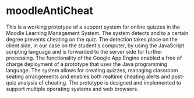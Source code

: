 moodleAntiCheat
===============
This is a working prototype of a support system for online quizzes in the Moodle Learning Management System.
The system detects and to a certain degree prevents cheating on the quiz.
The detection takes place on the client side, in our case on the student's computer,
by using the JavaScript scripting language
and is forwarded to the server side for further processing. The functionality of the Google App Engine
enabled a free of charge deployment of a prototype that uses the Java programming language. The system allows
for creating quizzes, managing classroom seating arrangements and enables both realtime cheating alerts and post-quiz analysis of cheating.
The prototype is designed and implemented to support multiple operating systems and web browsers.
